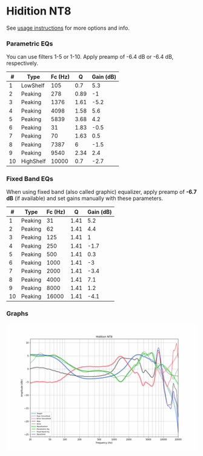 # Hidition NT8
See [usage instructions](https://github.com/jaakkopasanen/AutoEq#usage) for more options and info.

### Parametric EQs
You can use filters 1-5 or 1-10. Apply preamp of -6.4 dB or -6.4 dB, respectively.

|   # | Type      |   Fc (Hz) |    Q |   Gain (dB) |
|-----|-----------|-----------|------|-------------|
|   1 | LowShelf  |       105 | 0.7  |         5.3 |
|   2 | Peaking   |       278 | 0.89 |        -1   |
|   3 | Peaking   |      1376 | 1.61 |        -5.2 |
|   4 | Peaking   |      4098 | 1.58 |         5.6 |
|   5 | Peaking   |      5839 | 3.68 |         4.2 |
|   6 | Peaking   |        31 | 1.83 |        -0.5 |
|   7 | Peaking   |        70 | 1.63 |         0.5 |
|   8 | Peaking   |      7387 | 6    |        -1.5 |
|   9 | Peaking   |      9540 | 2.34 |         2.4 |
|  10 | HighShelf |     10000 | 0.7  |        -2.7 |

### Fixed Band EQs
When using fixed band (also called graphic) equalizer, apply preamp of **-6.7 dB** (if available) and set gains manually with these parameters.

|   # | Type    |   Fc (Hz) |    Q |   Gain (dB) |
|-----|---------|-----------|------|-------------|
|   1 | Peaking |        31 | 1.41 |         5.2 |
|   2 | Peaking |        62 | 1.41 |         4.4 |
|   3 | Peaking |       125 | 1.41 |         1   |
|   4 | Peaking |       250 | 1.41 |        -1.7 |
|   5 | Peaking |       500 | 1.41 |         0.3 |
|   6 | Peaking |      1000 | 1.41 |        -3   |
|   7 | Peaking |      2000 | 1.41 |        -3.4 |
|   8 | Peaking |      4000 | 1.41 |         7.1 |
|   9 | Peaking |      8000 | 1.41 |         1.2 |
|  10 | Peaking |     16000 | 1.41 |        -4.1 |

### Graphs
![](./Hidition%20NT8.png)
